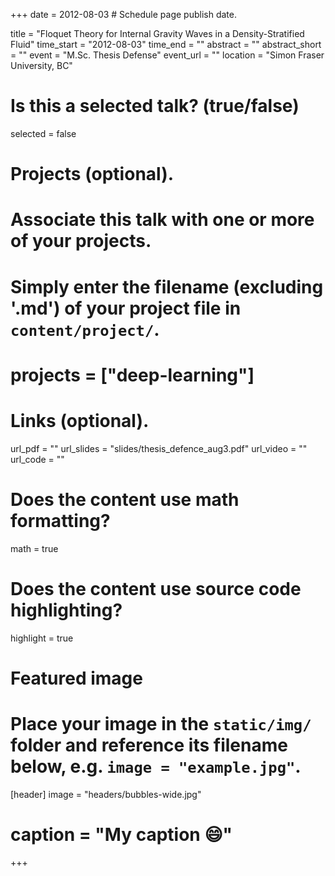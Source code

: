 +++
date = 2012-08-03  # Schedule page publish date.

title = "Floquet Theory for Internal Gravity Waves in a Density-Stratified Fluid"
time_start = "2012-08-03"
time_end = ""
abstract = ""
abstract_short = ""
event = "M.Sc. Thesis Defense"
event_url = ""
location = "Simon Fraser University, BC"

# Is this a selected talk? (true/false)
selected = false

# Projects (optional).
#   Associate this talk with one or more of your projects.
#   Simply enter the filename (excluding '.md') of your project file in `content/project/`.
# projects = ["deep-learning"]

# Links (optional).
url_pdf = ""
url_slides = "slides/thesis_defence_aug3.pdf"
url_video = ""
url_code = ""

# Does the content use math formatting?
math = true

# Does the content use source code highlighting?
highlight = true

# Featured image
# Place your image in the `static/img/` folder and reference its filename below, e.g. `image = "example.jpg"`.
[header]
image = "headers/bubbles-wide.jpg"
# caption = "My caption :smile:"

+++


